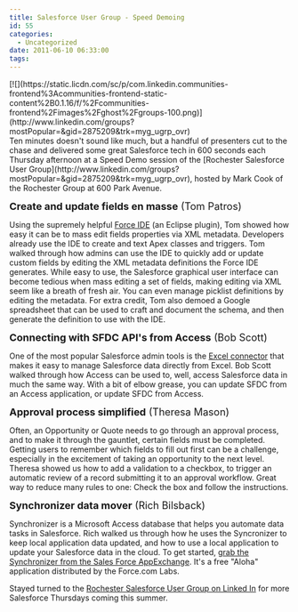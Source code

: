 ```yaml
---
title: Salesforce User Group - Speed Demoing
id: 55
categories:
  - Uncategorized
date: 2011-06-10 06:33:00
tags:
---
```


<div class="separator" style="clear:both;text-align:left;">[![](https://static.licdn.com/sc/p/com.linkedin.communities-frontend%3Acommunities-frontend-static-content%2B0.1.16/f/%2Fcommunities-frontend%2Fimages%2Fghost%2Fgroups-100.png)](http://www.linkedin.com/groups?mostPopular=&amp;gid=2875209&amp;trk=myg_ugrp_ovr)</div>
Ten minutes doesn't sound like much, but a handful of presenters cut to the chase and delivered some great Salesforce tech in 600 seconds each Thursday afternoon at a Speed Demo session of the [Rochester Salesforce User Group](http://www.linkedin.com/groups?mostPopular=&amp;gid=2875209&amp;trk=myg_ugrp_ovr), hosted by Mark Cook of the Rochester Group at 600 Park Avenue.

<span style="font-size:large;">**Create and update fields en masse** (Tom Patros)</span>

Using the supremely helpful [Force IDE](http://wiki.developerforce.com/index.php/Force.com_IDE) (an Eclipse plugin), Tom showed how easy it can be to mass edit fields properties via XML metadata. Developers already use the IDE to create and text Apex classes and triggers. Tom walked through how admins can use the IDE to quickly add or update custom fields by editing the XML metadata definitions the Force IDE generates. While easy to use, the Salesforce graphical user interface can become tedious when mass editing a set of fields, making editing via XML seem like a breath of fresh air. You can even manage picklist definitions by editing the metadata. For extra credit, Tom also demoed a Google spreadsheet that can be used to craft and document the schema, and then generate the definition to use with the IDE.

<span style="font-size:large;">**Connecting with SFDC API's from Access** (Bob Scott)</span>

One of the most popular Salesforce admin tools is the [Excel connector](http://www.nimbleuser.com/blog.aspx?id=3712&amp;blogid=236&amp;terms=excel+connector) that makes it easy to manage Salesforce data directly from Excel. Bob Scott walked through how Access can be used to, well, access Salesforce data in much the same way. With a bit of elbow grease, you can update SFDC from an Access application, or update SFDC from Access.

<span style="font-size:large;">**Approval process simplified** (Theresa Mason)</span>

Often, an Opportunity or Quote needs to go through an approval process, and to make it through the gauntlet, certain fields must be completed. Getting users to remember which fields to fill out first can be a challenge, especially in the excitement of taking an opportunity to the next level. Theresa showed us how to add a validation to a checkbox, to trigger an automatic review of a record submitting it to an approval workflow. Great way to reduce many rules to one: Check the box and follow the instructions.

<span style="font-size:large;">**Synchronizer data mover** (Rich Bilsback)</span>

Synchronizer is a Microsoft Access database that helps you automate data tasks in Salesforce. Rich walked us through how he uses the Syncronizer to keep local application data updated, and how to use a local application to update your Salesforce data in the cloud. To get started, [grab the Synchronizer from the Sales Force AppExchange](http://appexchange.salesforce.com/listingDetail?listingId=a0N300000024ahkEAA). It's a free "Aloha" application distributed by the Force.com Labs.

Stayed turned to the [Rochester Salesforce User Group on Linked In](http://www.linkedin.com/groups?mostPopular=&amp;gid=2875209&amp;trk=myg_ugrp_ovr) for more Salesforce Thursdays coming this summer.